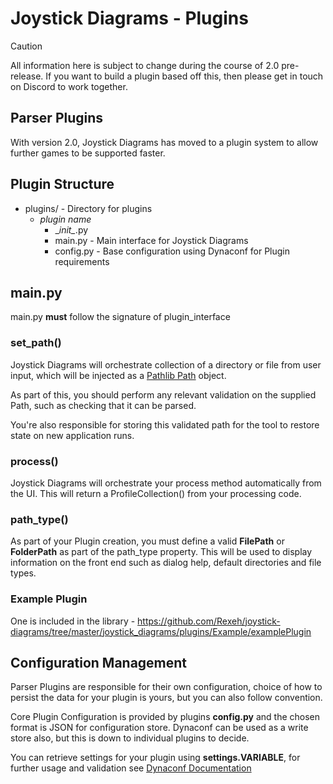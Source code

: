 # Joystick Diagrams - Plugins

> [!CAUTION]
> All information here is subject to change during the course of 2.0 pre-release. If you want to build a plugin based off this, then please get in touch on Discord to work together.

## Parser Plugins
With version 2.0, Joystick Diagrams has moved to a plugin system to allow further games to be supported faster.

## Plugin Structure
-  plugins/ - Directory for plugins
   - *plugin name*
     - \__init\__.py
     - main.py - Main interface for Joystick Diagrams
     - config.py - Base configuration using Dynaconf for Plugin requirements

## main.py
main.py **must** follow the signature of plugin_interface

### set_path()
Joystick Diagrams will orchestrate collection of a directory or file from user input, which will be injected as a [Pathlib Path](https://docs.python.org/3/library/pathlib.html) object.

As part of this, you should perform any relevant validation on the supplied Path, such as checking that it can be parsed.

You're also responsible for storing this validated path for the tool to restore state on new application runs.

### process()
Joystick Diagrams will orchestrate your process method automatically from the UI. This will return a ProfileCollection() from your processing code.

### path_type()
As part of your Plugin creation, you must define a valid **FilePath** or **FolderPath** as part of the path_type property. This will be used to display information on the front end such as dialog help, default directories and file types.

### Example Plugin
One is included in the library - https://github.com/Rexeh/joystick-diagrams/tree/master/joystick_diagrams/plugins/Example/examplePlugin

## Configuration Management
Parser Plugins are responsible for their own configuration, choice of how to persist the data for your plugin is yours, but you can also follow convention.

Core Plugin Configuration is provided by plugins **config.py** and the chosen format is JSON for configuration store. Dynaconf can be used as a write store also, but this is down to individual plugins to decide.

You can retrieve settings for your plugin using **settings.VARIABLE**, for further usage and validation see [Dynaconf Documentation](https://www.dynaconf.com/)